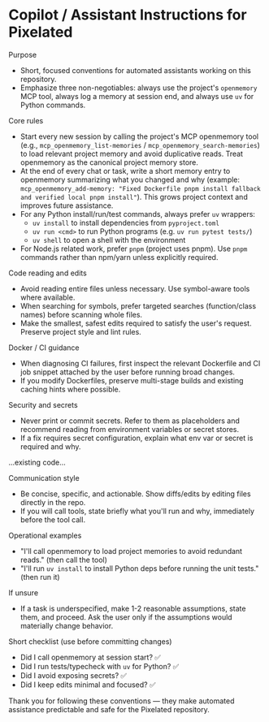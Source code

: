 # Copilot / Assistant Instructions for Pixelated

Purpose
- Short, focused conventions for automated assistants working on this repository.
- Emphasize three non-negotiables: always use the project's `openmemory` MCP tool, always log a memory at session end, and always use `uv` for Python commands.

Core rules
- Start every new session by calling the project's MCP openmemory tool (e.g., `mcp_openmemory_list-memories` / `mcp_openmemory_search-memories`) to load relevant project memory and avoid duplicative reads. Treat openmemory as the canonical project memory store.
- At the end of every chat or task, write a short memory entry to openmemory summarizing what you changed and why (example: `mcp_openmemory_add-memory: "Fixed Dockerfile pnpm install fallback and verified local pnpm install"`). This grows project context and improves future assistance.
- For any Python install/run/test commands, always prefer `uv` wrappers:
  - `uv install` to install dependencies from `pyproject.toml`
  - `uv run <cmd>` to run Python programs (e.g. `uv run pytest tests/`)
  - `uv shell` to open a shell with the environment
- For Node.js related work, prefer `pnpm` (project uses pnpm). Use `pnpm` commands rather than npm/yarn unless explicitly required.

Code reading and edits
- Avoid reading entire files unless necessary. Use symbol-aware tools where available.
- When searching for symbols, prefer targeted searches (function/class names) before scanning whole files.
- Make the smallest, safest edits required to satisfy the user's request. Preserve project style and lint rules.

Docker / CI guidance
- When diagnosing CI failures, first inspect the relevant Dockerfile and CI job snippet attached by the user before running broad changes.
- If you modify Dockerfiles, preserve multi-stage builds and existing caching hints where possible.

Security and secrets
- Never print or commit secrets. Refer to them as placeholders and recommend reading from environment variables or secret stores.
- If a fix requires secret configuration, explain what env var or secret is required and why.

...existing code...

Communication style
- Be concise, specific, and actionable. Show diffs/edits by editing files directly in the repo.
- If you will call tools, state briefly what you'll run and why, immediately before the tool call.

Operational examples
- "I'll call openmemory to load project memories to avoid redundant reads." (then call the tool)
- "I'll run `uv install` to install Python deps before running the unit tests." (then run it)

If unsure
- If a task is underspecified, make 1-2 reasonable assumptions, state them, and proceed. Ask the user only if the assumptions would materially change behavior.

Short checklist (use before committing changes)
- Did I call openmemory at session start? ✅
- Did I run tests/typecheck with `uv` for Python? ✅
- Did I avoid exposing secrets? ✅
- Did I keep edits minimal and focused? ✅

Thank you for following these conventions — they make automated assistance predictable and safe for the Pixelated repository.
